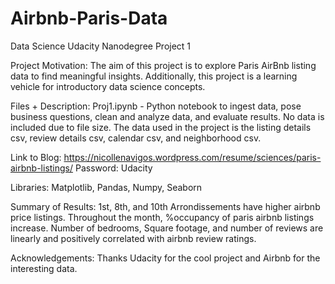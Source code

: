 # Airbnb-Paris-Data
Data Science Udacity Nanodegree Project 1

Project Motivation:
The aim of this project is to explore Paris AirBnb listing data to find meaningful insights. Additionally, this project is a learning vehicle for introductory data science concepts.

Files + Description:
Proj1.ipynb - Python notebook to ingest data, pose business questions, clean and analyze data, and evaluate results.
No data is included due to file size. The data used in the project is the listing details csv, review details csv, calendar csv, and neighborhood csv. 

Link to Blog: https://nicollenavigos.wordpress.com/resume/sciences/paris-airbnb-listings/
Password: Udacity

Libraries:
Matplotlib, Pandas, Numpy, Seaborn

Summary of Results:
1st, 8th, and 10th Arrondissements have higher airbnb price listings. Throughout the month, %occupancy of paris airbnb listings increase. Number of bedrooms, Square footage, and number of reviews are linearly and positively correlated with airbnb review ratings. 

Acknowledgements:
Thanks Udacity for the cool project and Airbnb for the interesting data. 

